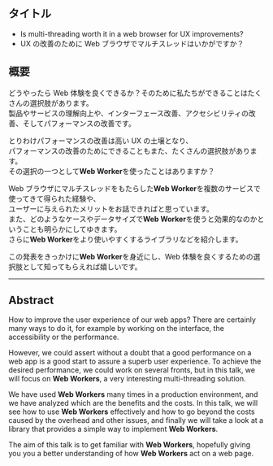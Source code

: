 ## タイトル

- Is multi-threading worth it in a web browser for UX improvements?
- UX の改善のために Web ブラウザでマルチスレッドはいかがですか？

## 概要

どうやったら Web 体験を良くできるか？そのために私たちができることはたくさんの選択肢があります。  
製品やサービスの理解向上や、インターフェース改善、アクセシビリティの改善、そしてパフォーマンスの改善です。

とりわけパフォーマンスの改善は高い UX の土壌となり、  
パフォーマンスの改善のためにできることもまた、たくさんの選択肢があります。  
その選択の一つとして**Web Worker**を使ったことはありますか？

Web ブラウザにマルチスレッドをもたらした**Web Worker**を複数のサービスで使ってきて得られた経験や、  
ユーザーに与えられたメリットをお話できればと思っています。  
また、どのようなケースやデータサイズで**Web Worker**を使うと効果的なのかということも明らかにしてゆきます。  
さらに**Web Worker**をより使いやすくするライブラリなどを紹介します。

この発表をきっかけに**Web Worker**を身近にし、Web 体験を良くするための選択肢として知ってもらえれば嬉しいです。

---

## Abstract

How to improve the user experience of our web apps? There are certainly many ways to do it, for example by working on the interface, the accessibility or the performance.

However, we could assert without a doubt that a good performance on a web app is a good start to assure a superb user experience.
To achieve the desired performance, we could work on several fronts, but in this talk, we will focus on **Web Workers**, a very interesting multi-threading solution.

We have used **Web Workers** many times in a production environment, and we have analyzed which are the benefits and the costs.
In this talk, we will see how to use **Web Workers** effectively and how to go beyond the costs caused by the overhead and other issues, and finally
we will take a look at a library that provides a simple way to implement **Web Workers**.

The aim of this talk is to get familiar with **Web Workers**, hopefully giving you you a better understanding of how **Web Workers** act on a web page.
